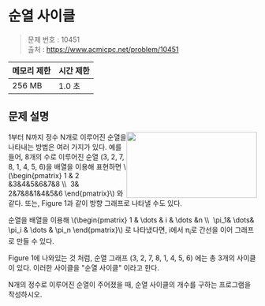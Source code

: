 # 순열 사이클

> 문제 번호 : 10451  
> 출처 : https://www.acmicpc.net/problem/10451

| 메모리 제한 | 시간 제한 |
|--------|-------|
| 256 MB | 1.0 초 |

## 문제 설명

<p><img alt="" src="/upload/images2/permut.png" style="float:right; height:134px; width:264px"></p>
<p>1부터 N까지 정수 N개로 이루어진 순열을 나타내는 방법은 여러 가지가 있다. 예를 들어, 8개의 수로 이루어진 순열 (3, 2, 7, 8, 1, 4, 5, 6)을 배열을 이용해 표현하면 \(\begin{pmatrix} 1 &amp; 2 &amp;3&amp;4&amp;5&amp;6&amp;7&amp;8 \\ &nbsp;3&amp; 2&amp;7&amp;8&amp;1&amp;4&amp;5&amp;6 \end{pmatrix}\) 와 같다. 또는, Figure 1과 같이 방향 그래프로 나타낼 수도 있다.</p>
<p>순열을 배열을 이용해 \(\begin{pmatrix} 1 &amp; \dots &amp; i &amp; \dots &amp;n \\ &nbsp;\pi_1&amp; \dots&amp; \pi_i &amp; \dots &amp; \pi_n \end{pmatrix}\) 로 나타냈다면, i에서 π<sub>i</sub>로 간선을 이어 그래프로 만들 수 있다.</p>
<p>Figure 1에 나와있는 것 처럼, 순열 그래프 (3, 2, 7, 8, 1, 4, 5, 6) 에는 총 3개의 사이클이 있다. 이러한 사이클을 "순열 사이클" 이라고 한다.</p>
<p>N개의 정수로 이루어진 순열이 주어졌을 때, 순열 사이클의 개수를 구하는 프로그램을 작성하시오.</p>

